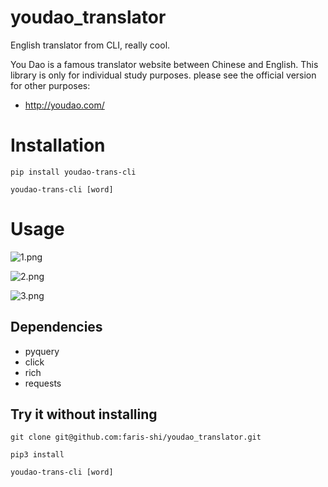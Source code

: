 # youdao_translator

English translator from CLI, really cool. 

You Dao is a famous translator website between Chinese and English. This library is only for individual study purposes. please see the official version for other purposes:

- http://youdao.com/


# Installation

```
pip install youdao-trans-cli

youdao-trans-cli [word]
```

# Usage

![1.png](https://i.loli.net/2021/01/29/qc7DPH91pKFxjlb.png)

![2.png](https://i.loli.net/2021/01/29/DWcXuAwEIy67UOj.png)

![3.png](https://i.loli.net/2021/01/29/ToL54AHDJkP3GmU.png)

## Dependencies

- pyquery
- click
- rich
- requests

## Try it without installing

```
git clone git@github.com:faris-shi/youdao_translator.git

pip3 install

youdao-trans-cli [word]
```